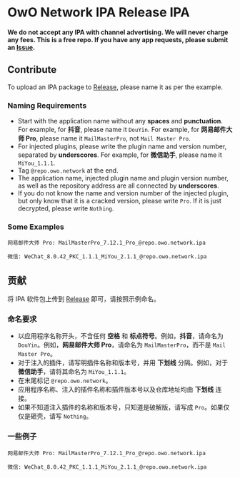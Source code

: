 # OwO Network IPA Release IPA
**We do not accept any IPA with channel advertising. We will never charge any fees. This is a free repo. If you have any app requests, please submit an [Issue](https://github.com/OwO-Network/Repo/issues/new/choose).**

## Contribute
To upload an IPA package to [Release](https://github.com/OwO-Network/Repo/releases), please name it as per the example.

### Naming Requirements
- Start with the application name without any **spaces** and **punctuation**. For example, for **抖音**, please name it `DouYin`. For example, for **网易邮件大师 Pro**, please name it `MailMasterPro`, not `Mail Master Pro`.
- For injected plugins, please write the plugin name and version number, separated by **underscores**. For example, for **微信助手**, please name it `MiYou_1.1.1`.
- Tag `@repo.owo.network` at the end.
- The application name, injected plugin name and plugin version number, as well as the repository address are all connected by **underscores**.
- If you do not know the name and version number of the injected plugin, but only know that it is a cracked version, please write `Pro`. If it is just decrypted, please write `Nothing`.

### Some Examples
`网易邮件大师 Pro: MailMasterPro_7.12.1_Pro_@repo.owo.network.ipa`

`微信: WeChat_8.0.42_PKC_1.1.1_MiYou_2.1.1_@repo.owo.network.ipa`

## 贡献
将 IPA 软件包上传到 [Release](https://github.com/OwO-Network/Repo/releases) 即可，请按照示例命名。

### 命名要求
- 以应用程序名称开头，不含任何 **空格** 和 **标点符号**。例如，**抖音**，请命名为 `DouYin`。例如，**网易邮件大师 Pro**，请命名为 `MailMasterPro`，而不是 `Mail Master Pro`。
- 对于注入的插件，请写明插件名称和版本号，并用 **下划线** 分隔。例如，对于 **微信助手**，请将其命名为 `MiYou_1.1.1`。
- 在末尾标记 `@repo.owo.network`。
- 应用程序名称、注入的插件名称和插件版本号以及仓库地址均由 **下划线** 连接。
- 如果不知道注入插件的名称和版本号，只知道是破解版，请写成 `Pro`。如果仅仅是砸壳，请写 `Nothing`。

### 一些例子
`网易邮件大师 Pro: MailMasterPro_7.12.1_Pro_@repo.owo.network.ipa`

`微信: WeChat_8.0.42_PKC_1.1.1_MiYou_2.1.1_@repo.owo.network.ipa`